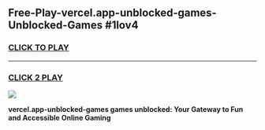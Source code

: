 
## Free-Play-vercel.app-unblocked-games-Unblocked-Games #1lov4
<h3>
<a href="https://news.freeplayer.one?title=vercel.app-unblocked-games&ref=8M">CLICK TO PLAY</a></h3>
<hr>

<h3>
<a href="https://news.freeplayer.one?title=vercel.app-unblocked-games&ref=8M">CLICK 2 PLAY</a>
  
</h3>

<a href="https://news.freeplayer.one?title=vercel.app-unblocked-games&ref=8M"><img src="https://clearcache.store/games.png"></a>


**vercel.app-unblocked-games games unblocked: Your Gateway to Fun and Accessible Online Gaming**
